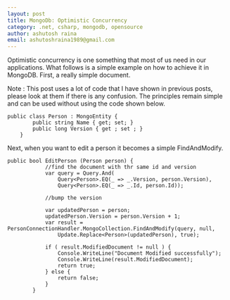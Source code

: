 ```yaml
---
layout: post
title: MongoDb: Optimistic Concurrency
category: .net, csharp, mongodb, opensource
author: ashutosh raina
email: ashutoshraina1989@gmail.com
---
```


Optimistic concurrency is one something that most of us need in our applications. What follows is a simple example on how to achieve it in MongoDB.
First, a really simple document.

Note : This post uses a lot of code that I have shown in previous posts, please look at them if there is any confusion. The principles remain simple and can be used without using the code shown below.

<!--excerpt-->

    public class Person : MongoEntity {
            public string Name { get; set; }
            public long Version { get ; set ; }
        }

Next, when you want to edit a person it becomes a simple FindAndModify.

    public bool EditPerson (Person person) {
                //find the document with thr same id and version
                var query = Query.And(
                    Query<Person>.EQ(_ => _.Version, person.Version), 
                    Query<Person>.EQ(_ => _.Id, person.Id));
                    
                //bump the version
                
                var updatedPerson = person;
                updatedPerson.Version = person.Version + 1;
                var result = PersonConnectionHandler.MongoCollection.FindAndModify(query, null, 
                    Update.Replace<Person>(updatedPerson), true);
                    
                if ( result.ModifiedDocument != null ) {
                    Console.WriteLine("Document Modified successfully");
                    Console.WriteLine(result.ModifiedDocument);
                    return true;
                } else {
                    return false;
                }
            }